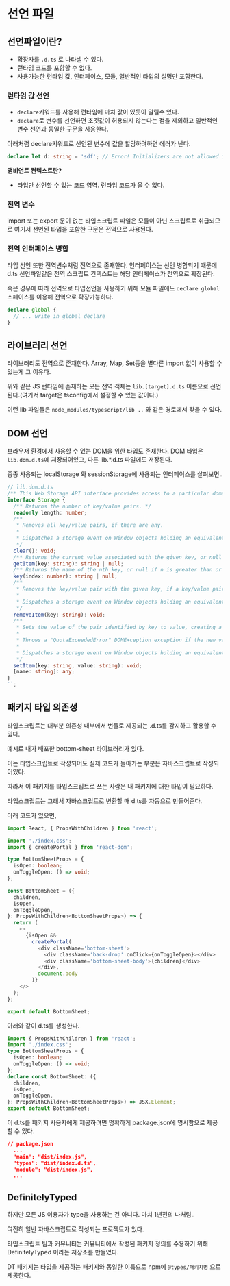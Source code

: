 # 선언 파일

## 선언파일이란?

- 확장자를 `.d.ts` 로 나타낼 수 있다.
- 런타임 코드를 포함할 수 없다.
- 사용가능한 런타임 값, 인터페이스, 모듈, 일반적인 타입의 설명만 포함한다.

### 런타임 값 선언

- `declare`키워드를 사용해 런타임에 마치 값이 있듯이 알릴수 있다.
- `declare`로 변수를 선언하면 초깃값이 허용되지 않는다는 점을 제외하고 일반적인 변수 선언과 동일한 구문을 사용한다.

아래처럼 declare키워드로 선언된 변수에 값을 할당하려하면 에러가 난다.

```ts
declare let d: string = 'sdf'; // Error! Initializers are not allowed in ambient contexts.(1039)
```

**앰비언트 컨텍스트란?**

- 타입만 선언할 수 있는 코드 영역. 런타임 코드가 올 수 없다.

### 전역 변수

import 또는 export 문이 없는 타입스크립트 파일은 모듈이 아닌 스크립트로 취급되므로 여기서 선언된 타입을 포함한 구문은 전역으로 사용된다.

### 전역 인터페이스 병합

타입 선언 또한 전역변수처럼 전역으로 존재한다. 인터페이스는 선언 병합되기 때문에 d.ts 선언파일같은 전역 스크립트 컨텍스트는 해당 인터페이스가 전역으로 확장된다.

혹은 경우에 따라 전역으로 타입선언을 사용하기 위해 모듈 파일에도 `declare global` 스페이스를 이용해 전역으로 확장가능하다.

```ts
declare global {
  // ... write in global declare
}
```

## 라이브러리 선언

라이브러리도 전역으로 존재한다. Array, Map, Set등을 별다른 import 없이 사용할 수 있는게 그 이유다.

위와 같은 JS 런타임에 존재하는 모든 전역 객체는 `lib.[target].d.ts` 이름으로 선언된다.(여기서 target은 tsconfig에서 설정할 수 있는 값이다.)

이런 lib 파일들은 `node_modules/typescript/lib ..` 와 같은 경로에서 찾을 수 있다.

## DOM 선언

브라우저 환경에서 사용할 수 있는 DOM을 위한 타입도 존재한다. DOM 타입은 `lib.dom.d.ts`에 저장되어있고, 다른 lib.\*.d.ts 파일에도 저장된다.

종종 사용되는 localStorage 와 sessionStorage에 사용되는 인터페이스를 살펴보면..

```ts
// lib.dom.d.ts
/** This Web Storage API interface provides access to a particular domain's session or local storage. It allows, for example, the addition, modification, or deletion of stored data items. */
interface Storage {
  /** Returns the number of key/value pairs. */
  readonly length: number;
  /**
   * Removes all key/value pairs, if there are any.
   *
   * Dispatches a storage event on Window objects holding an equivalent Storage object.
   */
  clear(): void;
  /** Returns the current value associated with the given key, or null if the given key does not exist. */
  getItem(key: string): string | null;
  /** Returns the name of the nth key, or null if n is greater than or equal to the number of key/value pairs. */
  key(index: number): string | null;
  /**
   * Removes the key/value pair with the given key, if a key/value pair with the given key exists.
   *
   * Dispatches a storage event on Window objects holding an equivalent Storage object.
   */
  removeItem(key: string): void;
  /**
   * Sets the value of the pair identified by key to value, creating a new key/value pair if none existed for key previously.
   *
   * Throws a "QuotaExceededError" DOMException exception if the new value couldn't be set. (Setting could fail if, e.g., the user has disabled storage for the site, or if the quota has been exceeded.)
   *
   * Dispatches a storage event on Window objects holding an equivalent Storage object.
   */
  setItem(key: string, value: string): void;
  [name: string]: any;
}
``;
```

## 패키지 타입 의존성

타입스크립트는 대부분 의존성 내부에서 번들로 제공되는 .d.ts를 감지하고 활용할 수 있다.

예시로 내가 배포한 bottom-sheet 라이브러리가 있다.

이는 타입스크립트로 작성되어도 실제 코드가 돌아가는 부분은 자바스크립트로 작성되어있다.

따라서 이 패키지를 타입스크립트로 쓰는 사람은 내 패키지에 대한 타입이 필요하다.

타입스크립트는 그래서 자바스크립트로 변환할 때 d.ts를 자동으로 만들어준다.

아래 코드가 있으면,

```ts
import React, { PropsWithChildren } from 'react';

import './index.css';
import { createPortal } from 'react-dom';

type BottomSheetProps = {
  isOpen: boolean;
  onToggleOpen: () => void;
};

const BottomSheet = ({
  children,
  isOpen,
  onToggleOpen,
}: PropsWithChildren<BottomSheetProps>) => {
  return (
    <>
      {isOpen &&
        createPortal(
          <div className='bottom-sheet'>
            <div className='back-drop' onClick={onToggleOpen}></div>
            <div className='bottom-sheet-body'>{children}</div>
          </div>,
          document.body
        )}
    </>
  );
};

export default BottomSheet;
```

아래와 같이 d.ts를 생성한다.

```ts
import { PropsWithChildren } from 'react';
import './index.css';
type BottomSheetProps = {
  isOpen: boolean;
  onToggleOpen: () => void;
};
declare const BottomSheet: ({
  children,
  isOpen,
  onToggleOpen,
}: PropsWithChildren<BottomSheetProps>) => JSX.Element;
export default BottomSheet;
```

이 d.ts를 패키지 사용자에게 제공하려면 명확하게 package.json에 명시함으로 제공할 수 있다.

```json
// package.json
  ...
  "main": "dist/index.js",
  "types": "dist/index.d.ts",
  "module": "dist/index.js",
  ...
```

## DefinitelyTyped

하지만 모든 JS 이용자가 type을 사용하는 건 아니다. 마치 1년전의 나처럼..

여전히 일반 자바스크립트로 작성되는 프로젝트가 있다.

타입스크립트 팀과 커뮤니티는 커뮤니티에서 작성된 패키지 정의를 수용하기 위해 DefinitelyTyped 이라는 저장소를 만들었다.

DT 패키지는 타입을 제공하는 패키지와 동일한 이름으로 npm에 `@types/패키지명` 으로 제공한다.
